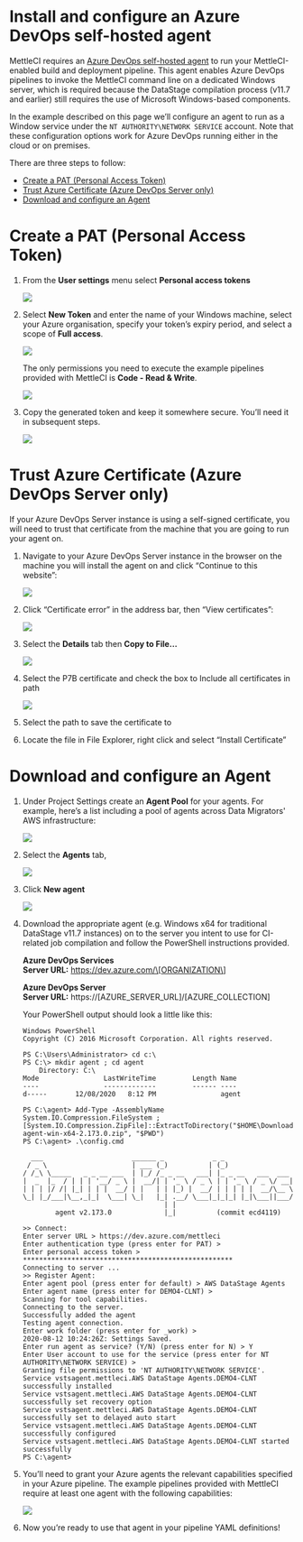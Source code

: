 # Install and configure an Azure DevOps self-hosted agent

MettleCI requires an [Azure DevOps self-hosted agent](https://docs.microsoft.com/en-us/azure/devops/pipelines/agents/v2-windows?view=azure-devops#permissions) to run your MettleCI-enabled build and deployment pipeline. This agent enables Azure DevOps pipelines to invoke the MettleCI command line on a dedicated Windows server, which is required because the DataStage compilation process (v11.7 and earlier) still requires the use of Microsoft Windows-based components.

In the example described on this page we’ll configure an agent to run as a Window service under the `NT AUTHORITY\NETWORK SERVICE` account. Note that these configuration options work for Azure DevOps running either in the cloud or on premises.

There are three steps to follow:

*   [Create a PAT (Personal Access Token)](#create-a-pat-personal-access-token)
*   [Trust Azure Certificate (Azure DevOps Server only)](#trust-azure-certificate-azure-devops-server-only)
*   [Download and configure an Agent](#download-and-configure-an-agent)

# Create a PAT (Personal Access Token)

1.  From the **User settings** menu select **Personal access tokens**
    
    ![](./attachments/image-20200812-104659.png)
    
2.  Select **New Token** and enter the name of your Windows machine, select your Azure organisation, specify your token’s expiry period, and select a scope of **Full access**.
    
    ![](./attachments/image-20220310-011530.png)
    
    The only permissions you need to execute the example pipelines provided with MettleCI is **Code - Read & Write**.
    
    ![](./attachments/image-20231002-041417.png)
    
3.  Copy the generated token and keep it somewhere secure. You’ll need it in subsequent steps.
    
    ![](./attachments/image-20220310-011457.png)
    

# Trust Azure Certificate (Azure DevOps Server only)

If your Azure DevOps Server instance is using a self-signed certificate, you will need to trust that certificate from the machine that you are going to run your agent on.

1.  Navigate to your Azure DevOps Server instance in the browser on the machine you will install the agent on and click “Continue to this website”:
    
    ![](./attachments/image-20220310-011621.png)
    
2.  Click “Certificate error” in the address bar, then “View certificates”:
    
    ![](./attachments/Screen%20Shot%202020-10-14%20at%205.07.23%20pm.png)
    
3.  Select the **Details** tab then **Copy to File…**
    
    ![](./attachments/image-20220310-011705.png)
    
4.  Select the P7B certificate and check the box to Include all certificates in path
    
    ![](./attachments/image-20220310-011808.png)
    
5.  Select the path to save the certificate to
    
6.  Locate the file in File Explorer, right click and select “Install Certificate”
    

# Download and configure an Agent

1.  Under Project Settings create an **Agent Pool** for your agents. For example, here’s a list including a pool of agents across Data Migrators' AWS infrastructure:
    
    ![](./attachments/image-20200812-102944.png)
    
2.  Select the **Agents** tab,
    
    ![](./attachments/image-20200812-103005.png)
    
3.  Click **New agent**
    
    ![](./attachments/image-20200812-103202.png)
    
4.  Download the appropriate agent (e.g. Windows x64 for traditional DataStage v11.7 instances) on to the server you intent to use for CI-related job compilation and follow the PowerShell instructions provided.  
      
    **Azure DevOps Services**  
    **Server URL:** https://dev.azure.com/\[ORGANIZATION\]  
      
    **Azure DevOps Server**  
    **Server URL:** https://\[AZURE\_SERVER\_URL\]/\[AZURE\_COLLECTION\]  
      
    Your PowerShell output should look a little like this:
    
    ```
    Windows PowerShell
    Copyright (C) 2016 Microsoft Corporation. All rights reserved.
    
    PS C:\Users\Administrator> cd c:\
    PS C:\> mkdir agent ; cd agent
        Directory: C:\
    Mode                LastWriteTime         Length Name
    ----                -------------         ------ ----
    d-----       12/08/2020   8:12 PM                agent
    
    PS C:\agent> Add-Type -AssemblyName System.IO.Compression.FileSystem ; [System.IO.Compression.ZipFile]::ExtractToDirectory("$HOME\Downloads\vsts-agent-win-x64-2.173.0.zip", "$PWD")
    PS C:\agent> .\config.cmd
    
      ___                      ______ _            _ _
     / _ \                     | ___ (_)          | (_)
    / /_\ \_____   _ _ __ ___  | |_/ /_ _ __   ___| |_ _ __   ___  ___
    |  _  |_  / | | | '__/ _ \ |  __/| | '_ \ / _ \ | | '_ \ / _ \/ __|
    | | | |/ /| |_| | | |  __/ | |   | | |_) |  __/ | | | | |  __/\__ \
    \_| |_/___|\__,_|_|  \___| \_|   |_| .__/ \___|_|_|_| |_|\___||___/
                                       | |
            agent v2.173.0             |_|          (commit ecd4119)
    
    >> Connect:
    Enter server URL > https://dev.azure.com/mettleci
    Enter authentication type (press enter for PAT) >
    Enter personal access token > ****************************************************
    Connecting to server ...
    >> Register Agent:
    Enter agent pool (press enter for default) > AWS DataStage Agents
    Enter agent name (press enter for DEMO4-CLNT) >
    Scanning for tool capabilities.
    Connecting to the server.
    Successfully added the agent
    Testing agent connection.
    Enter work folder (press enter for _work) >
    2020-08-12 10:24:26Z: Settings Saved.
    Enter run agent as service? (Y/N) (press enter for N) > Y
    Enter User account to use for the service (press enter for NT AUTHORITY\NETWORK SERVICE) >
    Granting file permissions to 'NT AUTHORITY\NETWORK SERVICE'.
    Service vstsagent.mettleci.AWS DataStage Agents.DEMO4-CLNT successfully installed
    Service vstsagent.mettleci.AWS DataStage Agents.DEMO4-CLNT successfully set recovery option
    Service vstsagent.mettleci.AWS DataStage Agents.DEMO4-CLNT successfully set to delayed auto start
    Service vstsagent.mettleci.AWS DataStage Agents.DEMO4-CLNT successfully configured
    Service vstsagent.mettleci.AWS DataStage Agents.DEMO4-CLNT started successfully
    PS C:\agent>
    ```
    
5.  You’ll need to grant your Azure agents the relevant capabilities specified in your Azure pipeline. The example pipelines provided with MettleCI require at least one agent with the following capabilities:
    
    ![](./attachments/image-20231002-041648.png)
    
6.  Now you’re ready to use that agent in your pipeline YAML definitions!